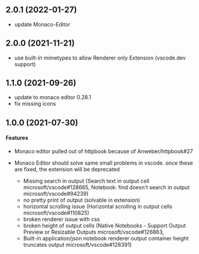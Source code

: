 ## 2.0.1 (2022-01-27)

- update Monaco-Editor

## 2.0.0 (2021-11-21)

- use built-in mimetypes to allow Renderer only Extension (vscode.dev support)

## 1.1.0 (2021-09-26)

- update to monaco editor 0.28.1
- fix missing icons

## 1.0.0 (2021-07-30)

#### Features

- Monaco editor pulled out of httpbook because of Anweber/httpbook#27
- Monaco Editor should solve same small problems in vscode. once these are fixed, the extension will be deprecated

  - Missing search in output (Search text in output cell microsoft/vscode#128665, Notebook: find doesn't search in output microsoft/vscode#94239)
  - no pretty print of output (solvable in extension)
  - horizontal scrolling issue (Horizontal scrolling in output cells microsoft/vscode#110825)
  - broken renderer issue with css
  - broken height of output cells (Native Notebooks - Support Output Preview or Resizable Outputs microsoft/vscode#126863,
  - Built-in application/json notebook renderer output container height truncates output microsoft/vscode#128391)
